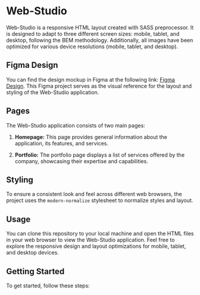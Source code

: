 # Web-Studio

Web-Studio is a responsive HTML layout created with SASS preprocessor. It is designed to adapt to three different screen sizes: mobile, tablet, and desktop, following the BEM methodology. Additionally, all images have been optimized for various device resolutions (mobile, tablet, and desktop).

## Figma Design

You can find the design mockup in Figma at the following link: [Figma Design](https://www.figma.com/file/TwjztGEkwMravGL9pPVt8l/Web-Studio-Homework-Project?node-id=1%3A3329). This Figma project serves as the visual reference for the layout and styling of the Web-Studio application.

## Pages

The Web-Studio application consists of two main pages:

1. **Homepage:** This page provides general information about the application, its features, and services.

2. **Portfolio:** The portfolio page displays a list of services offered by the company, showcasing their expertise and capabilities.

## Styling

To ensure a consistent look and feel across different web browsers, the project uses the `modern-normalize` stylesheet to normalize styles and layout.

## Usage

You can clone this repository to your local machine and open the HTML files in your web browser to view the Web-Studio application. Feel free to explore the responsive design and layout optimizations for mobile, tablet, and desktop devices.

## Getting Started

To get started, follow these steps:
